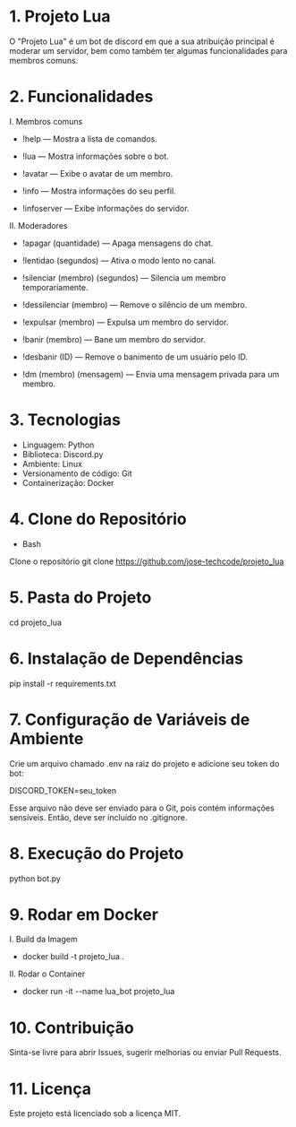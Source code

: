 # 1. Projeto Lua

O "Projeto Lua" é um bot de discord em que a sua atribuição principal é moderar um servidor, bem como também ter algumas funcionalidades para membros comuns.

# 2. Funcionalidades

I. Membros comuns

- !help — Mostra a lista de comandos.

- !lua — Mostra informações sobre o bot.

- !avatar — Exibe o avatar de um membro.

- !info — Mostra informações do seu perfil.

- !infoserver — Exibe informações do servidor.

II. Moderadores
- !apagar (quantidade) — Apaga mensagens do chat.

- !lentidao (segundos) — Ativa o modo lento no canal.

- !silenciar (membro) (segundos) — Silencia um membro temporariamente.

- !dessilenciar (membro) — Remove o silêncio de um membro.

- !expulsar (membro) — Expulsa um membro do servidor.

- !banir (membro) — Bane um membro do servidor.

- !desbanir (ID) — Remove o banimento de um usuário pelo ID.

- !dm (membro) (mensagem) — Envia uma mensagem privada para um membro.

# 3. Tecnologias

- Linguagem: Python
- Biblioteca: Discord.py
- Ambiente: Linux
- Versionamento de código: Git
- Containerização: Docker

# 4. Clone do Repositório

- Bash

Clone o repositório
git clone https://github.com/jose-techcode/projeto_lua

# 5. Pasta do Projeto

cd projeto_lua

# 6. Instalação de Dependências

pip install -r requirements.txt

# 7. Configuração de Variáveis de Ambiente

Crie um arquivo chamado .env na raiz do projeto e adicione seu token do bot:

DISCORD_TOKEN=seu_token

Esse arquivo não deve ser enviado para o Git, pois contém informações sensíveis. Então, deve ser incluído no .gitignore.

# 8. Execução do Projeto

python bot.py

# 9. Rodar em Docker

I. Build da Imagem
- docker build -t projeto_lua .

II. Rodar o Container
- docker run -it --name lua_bot projeto_lua

# 10. Contribuição

Sinta-se livre para abrir Issues, sugerir melhorias ou enviar Pull Requests.

# 11. Licença

Este projeto está licenciado sob a licença MIT.
